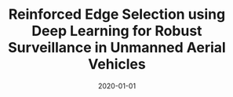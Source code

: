 ---
title: "Reinforced Edge Selection using Deep Learning for Robust Surveillance in Unmanned Aerial Vehicles"
collection: publications
permalink: /publication/2020-01-01-Reinforced-Edge-Selection-using-Deep-Learning-for-Robust-Surveillance-in-Unmanned-Aerial-Vehicles
date: 2020-01-01
venue: 'CoRR'
paperurl: 'https://arxiv.org/abs/2009.09647'
citation: ' SooHyun Park,  Jeman Park,  David Mohaisen,  Joongheon Kim, &quot;Reinforced Edge Selection using Deep Learning for Robust Surveillance in Unmanned Aerial Vehicles.&quot; CoRR, 2020.'
---
